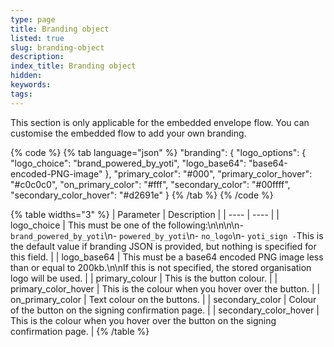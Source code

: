 ```yaml
---
type: page
title: Branding object
listed: true
slug: branding-object
description: 
index_title: Branding object
hidden: 
keywords: 
tags: 
---
```


This section is only applicable for the embedded envelope flow. You can customise the embedded flow to add your own branding.

{% code %}
{% tab language="json" %}
"branding":
    {
        "logo_options":
        {
            "logo_choice": "brand_powered_by_yoti",
            "logo_base64": "base64-encoded-PNG-image"
        },
        "primary_color": "#000",
        "primary_color_hover": "#c0c0c0",
        "on_primary_color": "#fff",
        "secondary_color": "#00ffff",
        "secondary_color_hover": "#d2691e"
    }
{% /tab %}
{% /code %}

{% table widths="3" %}
| Parameter | Description | 
| ---- | ---- | 
| logo_choice | This must be one of the following:\n\n\n\n- `brand_powered_by_yoti`\n- `powered_by_yoti`\n- `no_logo`\n- `yoti_sign -`This is the default value if branding JSON is provided, but nothing is specified for this field. | 
| logo_base64 | This must be a base64 encoded PNG image less than or equal to 200kb.\n\nIf this is not specified, the stored organisation logo will be used. | 
| primary_colour | This is the button colour. | 
| primary_color_hover | This is the colour when you hover over the button. | 
| on_primary_color | Text colour on the buttons. | 
| secondary_color | Colour of the button on the signing confirmation page. | 
| secondary_color_hover | This is the colour when you hover over the button on the signing confirmation page. | 
{% /table %}